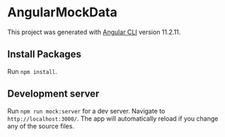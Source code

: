 # AngularMockData

This project was generated with [Angular CLI](https://github.com/angular/angular-cli) version 11.2.11.

## Install Packages
Run `npm install`.

## Development server

Run `npm run mock:server` for a dev server. Navigate to `http://localhost:3000/`. The app will automatically reload if you change any of the source files.
